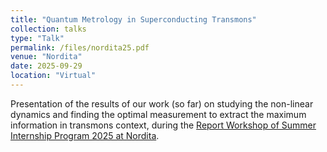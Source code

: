 ```yaml
---
title: "Quantum Metrology in Superconducting Transmons"
collection: talks
type: "Talk"
permalink: /files/nordita25.pdf
venue: "Nordita"
date: 2025-09-29
location: "Virtual"
---
```

Presentation of the results of our work (so far) on studying the non-linear dynamics and finding the optimal measurement to extract the maximum information in transmons context, during the [Report Workshop of Summer Internship Program 2025 at Nordita](https://indico.fysik.su.se/event/9293/).
